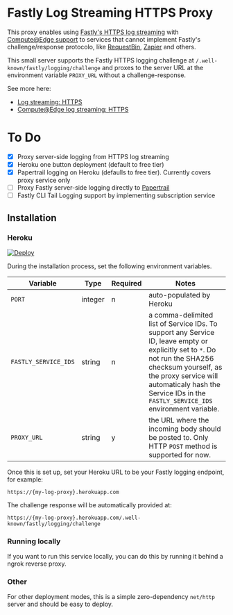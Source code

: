# Fastly Log Streaming HTTPS Proxy

This proxy enables using [Fastly's HTTPS log streaming](https://docs.fastly.com/en/guides/log-streaming-https) with [Compute@Edge support](https://docs.fastly.com/en/guides/compute-log-streaming-https) to services that cannot implement Fastly's challenge/response protocolo, like [RequestBin](https://requestbin.com/), [Zapier](https://zapier.com/) and others.

This small server supports the Fastly HTTPS logging challenge at `/.well-known/fastly/logging/challenge` and proxes to the server URL at the environment variable `PROXY_URL` without a challenge-response.

See more here:

* [Log streaming: HTTPS](https://docs.fastly.com/en/guides/log-streaming-https)
* [Compute@Edge log streaming: HTTPS](https://docs.fastly.com/en/guides/compute-log-streaming-https)

# To Do

- [x] Proxy server-side logging from HTTPS log streaming
- [x] Heroku one button deployment (default to free tier)
- [x] Papertrail logging on Heroku (defaulls to free tier). Currently covers proxy service only
- [ ] Proxy Fastly server-side logging directly to [Papertrail](https://www.papertrail.com/)
- [ ] Fastly CLI Tail Logging support by implementing subscription service

## Installation

### Heroku

[![Deploy](https://www.herokucdn.com/deploy/button.svg)](https://heroku.com/deploy)

During the installation process, set the following environment variables.

| Variable | Type | Required | Notes |
|----------|------|----------|-------|
| `PORT`         | integer | n | auto-populated by Heroku |
| `FASTLY_SERVICE_IDS` | string | n | a comma-delimited list of Service IDs. To support any Service ID, leave empty or explicitly set to `*`. Do not run the SHA256 checksum yourself, as the proxy service will automaticaly hash the Service IDs in the `FASTLY_SERVICE_IDS` environment variable. |
| `PROXY_URL` | string | y | the URL where the incoming body should be posted to. Only HTTP `POST` method is supported for now. |

Once this is set up, set your Heroku URL to be your Fastly logging endpoint, for example:

`https://{my-log-proxy}.herokuapp.com`

The challenge response will be automatically provided at:

`https://{my-log-proxy}.herokuapp.com/.well-known/fastly/logging/challenge`

### Running locally

If you want to run this service locally, you can do this by running it behind a ngrok reverse proxy.

### Other

For other deployment modes, this is a simple zero-dependency `net/http` server and should be easy to deploy.